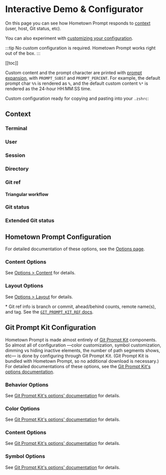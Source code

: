 # Interactive Demo & Configurator

On this page you can see how Hometown Prompt responds to [context](#context) (user, host, Git status, etc).

You can also experiment with [customizing your configuration](#configuration).

:::tip
No custom configuration is required. Hometown Prompt works right out of the box.
:::

[[toc]]

<!-- DUPE demo.md, options.md -->

Custom content and the prompt character are printed with [prompt expansion](https://zsh.sourceforge.io/Doc/Release/Prompt-Expansion.html), with `PROMPT_SUBST` and `PROMPT_PERCENT`. For example, the default prompt char `%%` is rendered as `%`, and the default custom content `%*` is rendered as the 24-hour HH:MM:SS time.

<div style="
  background-color: var(--c-bg);
  box-shadow: 0 0 1rem 1rem var(--c-bg);
  position: sticky;   
  top: var(--navbar-height);
  z-index: 10;
">
  <PromptComponent/>

Custom configuration ready for copying and pasting into your `.zshrc`:

<ConfigComponent/>

<ResetOptionsComponent/>
</div>

## Context

### Terminal

<ContextConfigurationComponent group="Terminal"/>

### User

<ContextConfigurationComponent group="User"/>

### Session

<ContextConfigurationComponent group="Session"/>

### Directory

<ContextConfigurationComponent group="Directory"/>

### Git ref

<ContextConfigurationComponent group="Git ref"/>

#### Triangular workflow

<ContextConfigurationComponent group="Git push ref"/>

### Git status

<ContextConfigurationComponent group="Git status"/>

### Extended Git status

<ContextConfigurationComponent group="Extended Git status"/>

<div id="configuration"></div>

## Hometown Prompt Configuration

For detailed documentation of these options, see the [Options page](./options.md).

### Content Options

See [Options > Content](./options.md#content) for details.

<OptionsConfigurationComponent group="hometown prompt content"/>

### Layout Options

See [Options > Layout](./options.md#layout) for details.

<OptionsConfigurationComponent group="hometown prompt layout"/>

\* Git ref info is branch or commit, ahead/behind counts, remote name(s), and tag. See the [`GIT_PROMPT_KIT_REF` docs](https://git-prompt-kit.olets.dev/components.html).

## Git Prompt Kit Configuration

Hometown Prompt is made almost entirely of [Git Prompt Kit](https://git-prompt-kit.olets.dev) components. So almost all of configuration —color customization, symbol customization, dimming vs hiding inactive elements, the number of path segments shows, etc— is done by configuring through Git Prompt Kit. (Git Prompt Kit is bundled with Hometown Prompt, so no additional download is necessary.) For detailed documentations of these options, see the [Git Prompt Kit's options documentation](https://git-prompt-kit.olets.dev/options.html).

### Behavior Options

See [Git Prompt Kit's options' documentation](https://git-prompt-kit.olets.dev/options.html) for details.

<OptionsConfigurationComponent group="behavior"/>

### Color Options

See [Git Prompt Kit's options' documentation](https://git-prompt-kit.olets.dev/options.html) for details.

<OptionsConfigurationComponent group="color"/>

### Content Options

See [Git Prompt Kit's options' documentation](https://git-prompt-kit.olets.dev/options.html) for details.

<OptionsConfigurationComponent group="content"/>

### Symbol Options

See [Git Prompt Kit's options' documentation](https://git-prompt-kit.olets.dev/options.html) for details.

<OptionsConfigurationComponent group="symbol"/>
